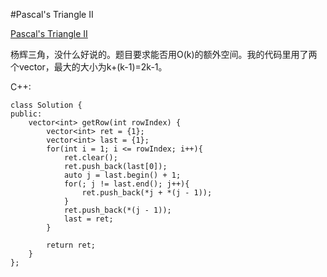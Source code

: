 ﻿#Pascal's Triangle II 

[Pascal's Triangle II](https://leetcode.com/problems/pascals-triangle-ii/ "Pascal's Triangle II")

杨辉三角，没什么好说的。题目要求能否用O(k)的额外空间。我的代码里用了两个vector，最大的大小为k+(k-1)=2k-1。

C++:

    class Solution {
    public:
        vector<int> getRow(int rowIndex) {
            vector<int> ret = {1};
            vector<int> last = {1};
            for(int i = 1; i <= rowIndex; i++){
                ret.clear();
                ret.push_back(last[0]);
                auto j = last.begin() + 1;
                for(; j != last.end(); j++){
                    ret.push_back(*j + *(j - 1));
                }
                ret.push_back(*(j - 1));
                last = ret;
            }
            
            return ret;
        }
    };